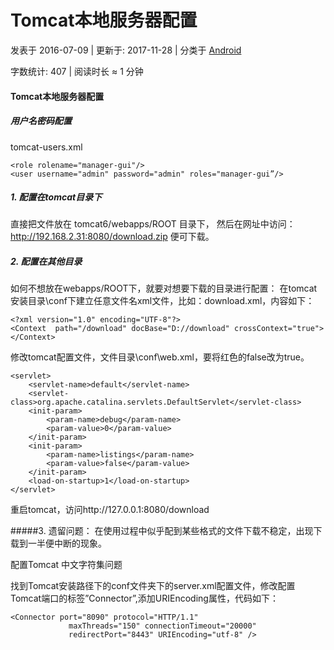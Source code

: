 # Tomcat本地服务器配置

 发表于 2016-07-09 | 更新于: 2017-11-28 | 分类于 [Android](http://android9527.com/categories/Android/)

 字数统计: 407 | 阅读时长 ≈ 1 分钟

#### Tomcat本地服务器配置

##### 用户名密码配置

tomcat-users.xml

```
<role rolename="manager-gui"/>
<user username="admin" password="admin" roles="manager-gui”/>
```

##### 1. 配置在tomcat目录下

直接把文件放在 tomcat6/webapps/ROOT 目录下，
然后在网址中访问： http://192.168.2.31:8080/download.zip 便可下载。

##### 2. 配置在其他目录

如何不想放在webapps/ROOT下，就要对想要下载的目录进行配置：
在tomcat安装目录\conf下建立任意文件名xml文件，比如：download.xml，内容如下：

```
<?xml version="1.0" encoding="UTF-8"?>  
<Context  path="/download" docBase="D://download" crossContext="true">  
</Context>
```

修改tomcat配置文件，文件目录\conf\web.xml，要将红色的false改为true。

```
<servlet>  
    <servlet-name>default</servlet-name>  
    <servlet-class>org.apache.catalina.servlets.DefaultServlet</servlet-class>  
    <init-param>  
        <param-name>debug</param-name>  
        <param-value>0</param-value>  
    </init-param>  
    <init-param>  
        <param-name>listings</param-name>  
        <param-value>false</param-value>  
    </init-param>  
    <load-on-startup>1</load-on-startup>  
</servlet>
```

重启tomcat，访问http://127.0.0.1:8080/download

\#####3. 遗留问题：
在使用过程中似乎配到某些格式的文件下载不稳定，出现下载到一半便中断的现象。

配置Tomcat 中文字符集问题

找到Tomcat安装路径下的conf文件夹下的server.xml配置文件，修改配置Tomcat端口的标签”Connector”,添加URIEncoding属性，代码如下：

```
<Connector port="8090" protocol="HTTP/1.1"   
             maxThreads="150" connectionTimeout="20000"   
             redirectPort="8443" URIEncoding="utf-8" />
```